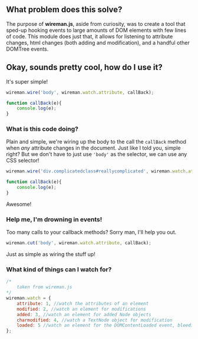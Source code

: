 ## What problem does this solve?
The purpose of __wireman.js__, aside from curiosity, was to create a tool that sped-up hooking events to large amounts of DOM elements with few lines of code. This module does just that, it allows for listening to attribute changes, html changes (both adding and modification), and a handful other DOMTree events.

## Okay, sounds pretty cool, how do I use it?
It's super simple!

```javascript
wireman.wire('body', wireman.watch.attribute, callBack);

function callBack(e){
    console.log(e);
}
```

### What is this code doing?
Plain and simple, we're wiring up the body to the call the `callBack` method when _any_ attribute changes in the document. Just like I told you, simple right? But we don't have to just use `'body'` as the selector, we can use any CSS selector!

```javascript
wireman.wire('div.complicatedclass#reallycomplicated', wireman.watch.attribute, callBack);

function callBack(e){
    console.log(e);
}
```
Awesome!

### Help me, I'm drowning in events!
Too many calls to your callback methods? Sorry man, I'll help you out.

```javascript
wireman.cut('body', wireman.watch.attribute, callBack);
```

Just as simple as wiring the stuff up!

### What kind of things can I watch for?
```javascript
/*
    taken from wireman.js
*/
wireman.watch = {
    attribute: 1, //watch the attributes of an element
    modified: 2, //watch an element for modifications
    added: 3, //watch an element for added Node objects
    charmodified: 4, //watch a TextNode object for modification
    loaded: 5 //watch an element for the DOMContentLoaded event, bleeding edge so it may not work well
};
```
